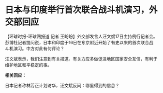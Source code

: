 # 日本与印度举行首次联合战斗机演习，外交部回应

【环球时报-环球网报道 记者
王盼盼】外交部发言人汪文斌17日主持例行记者会。彭博社记者提问说，日本和印度于16日在东京附近开始了有史以来的首次联合战斗机演习。中方对此有何评论？

汪文斌表示，我们注意到有关报道。有关方应多做促进地区国家安全互信，有利于维护地区和平稳定的事。

**相关回应：**

日本记者称林芳正计划访华，汪文斌反问：哪里得到的信息？

